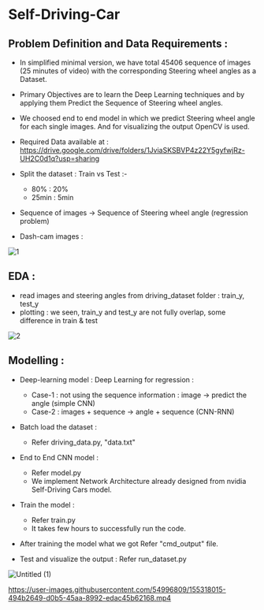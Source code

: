 # Self-Driving-Car

## Problem Definition and Data Requirements :

- In simplified minimal version, we have total 45406 sequence of images (25 minutes of video) with the corresponding Steering wheel angles as a Dataset.
- Primary Objectives are to learn the Deep Learning techniques and by applying them Predict the Sequence of Steering wheel angles.
- We choosed end to end model in which we predict Steering wheel angle for each single images. And for visualizing the output OpenCV is used.
- Required Data available at : https://drive.google.com/drive/folders/1JviaSKSBVP4z22Y5gyfwjRz-UH2C0d1q?usp=sharing

- Split the dataset : Train vs Test :-
    - 80% : 20%
    - 25min : 5min
- Sequence of images -> Sequence of Steering wheel angle (regression problem)
- Dash-cam images :

![1](https://user-images.githubusercontent.com/54996809/155126005-0c5557c2-54a7-4d70-8010-00ab4e14b4f0.png)



## EDA :

- read images and steering angles from driving_dataset folder : train_y, test_y
- plotting : we seen, train_y and test_y are not fully overlap, some difference in train & test

![2](https://user-images.githubusercontent.com/54996809/154904867-d2027431-7a66-4de0-9892-6536d95c9fdf.png)

## Modelling :

- Deep-learning model : Deep Learning for regression :
    - Case-1 : not using the sequence information : image -> predict the angle (simple CNN)
    - Case-2 : images + sequence -> angle + sequence (CNN-RNN)

- Batch load the dataset :
    - Refer driving_data.py, "data.txt"

- End to End CNN model : 
    - Refer model.py
    - We implement Network Architecture already designed from nvidia Self-Driving Cars model.
 
- Train the model :
    - Refer train.py
    - It takes few hours to successfully run the code.

- After training the model what we got Refer "cmd_output" file.

- Test and visualize the output : Refer run_dataset.py


![Untitled (1)](https://user-images.githubusercontent.com/54996809/155318296-2bd5caf2-b76c-4353-8138-0f1a4ecc4d7d.gif)




https://user-images.githubusercontent.com/54996809/155318015-494b2649-d0b5-45aa-8992-edac45b62168.mp4






